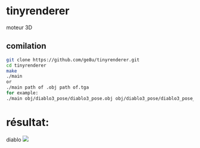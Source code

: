 # tinyrenderer
moteur 3D

## comilation
```sh
git clone https://github.com/ge8u/tinyrenderer.git
cd tinyrenderer 
make
./main
or
./main path of .obj path of.tga
for example:
./main obj/diablo3_pose/diablo3_pose.obj obj/diablo3_pose/diablo3_pose_diffuse.tga
```
# résultat:
diablo
![](https://github.com/ge8u/tinyrenderer/blob/main/output.tga)
